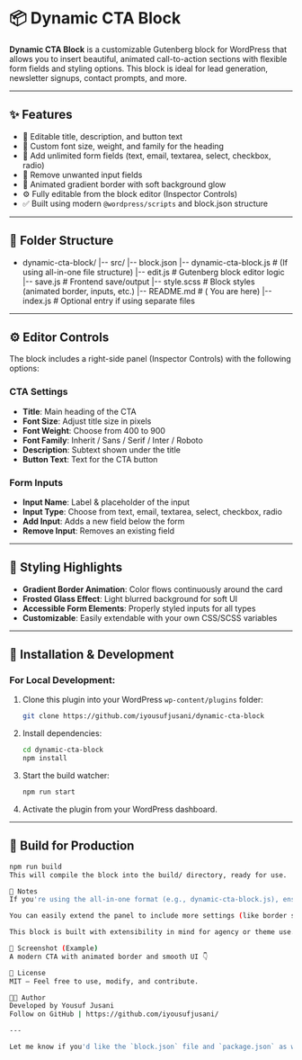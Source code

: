 # 📦 Dynamic CTA Block

**Dynamic CTA Block** is a customizable Gutenberg block for WordPress that allows you to insert beautiful, animated call-to-action sections with flexible form fields and styling options. This block is ideal for lead generation, newsletter signups, contact prompts, and more.

---

## ✨ Features

- 🎨 Editable title, description, and button text
- 🧩 Custom font size, weight, and family for the heading
- 🧾 Add unlimited form fields (text, email, textarea, select, checkbox, radio)
- 🧹 Remove unwanted input fields
- 🎨 Animated gradient border with soft background glow
- ⚙️ Fully editable from the block editor (Inspector Controls)
- ✅ Built using modern `@wordpress/scripts` and block.json structure

---

## 📁 Folder Structure

- dynamic-cta-block/
  |-- src/
  |-- block.json
  |-- dynamic-cta-block.js # (If using all-in-one file structure)
  |-- edit.js # Gutenberg block editor logic
  |-- save.js # Frontend save/output
  |-- style.scss # Block styles (animated border, inputs, etc.)
  |-- README.md # ( You are here)
  |-- index.js # Optional entry if using separate files

---

## ⚙️ Editor Controls

The block includes a right-side panel (Inspector Controls) with the following options:

### **CTA Settings**

- **Title**: Main heading of the CTA
- **Font Size**: Adjust title size in pixels
- **Font Weight**: Choose from 400 to 900
- **Font Family**: Inherit / Sans / Serif / Inter / Roboto
- **Description**: Subtext shown under the title
- **Button Text**: Text for the CTA button

### **Form Inputs**

- **Input Name**: Label & placeholder of the input
- **Input Type**: Choose from text, email, textarea, select, checkbox, radio
- **Add Input**: Adds a new field below the form
- **Remove Input**: Removes an existing field

---

## 💅 Styling Highlights

- **Gradient Border Animation**: Color flows continuously around the card
- **Frosted Glass Effect**: Light blurred background for soft UI
- **Accessible Form Elements**: Properly styled inputs for all types
- **Customizable**: Easily extendable with your own CSS/SCSS variables

---

## 🚀 Installation & Development

### For Local Development:

1. Clone this plugin into your WordPress `wp-content/plugins` folder:

   ```bash
   git clone https://github.com/iyousufjusani/dynamic-cta-block
   ```

2. Install dependencies:

   ```bash
   cd dynamic-cta-block
   npm install
   ```

3. Start the build watcher:

   ```bash
   npm run start
   ```

4. Activate the plugin from your WordPress dashboard.

---

## 🧪 Build for Production

```bash
npm run build
This will compile the block into the build/ directory, ready for use.

📝 Notes
If you're using the all-in-one format (e.g., dynamic-cta-block.js), ensure it's properly registered in block.json.

You can easily extend the panel to include more settings (like border styles, background colors, etc.).

This block is built with extensibility in mind for agency or theme use.

📸 Screenshot (Example)
A modern CTA with animated border and smooth UI 👇

📄 License
MIT — Feel free to use, modify, and contribute.

👨‍💻 Author
Developed by Yousuf Jusani
Follow on GitHub | https://github.com/iyousufjusani/

---

Let me know if you'd like the `block.json` file and `package.json` as well — or want to convert this README into a GitHub project or ZIP plugin structure.


```
